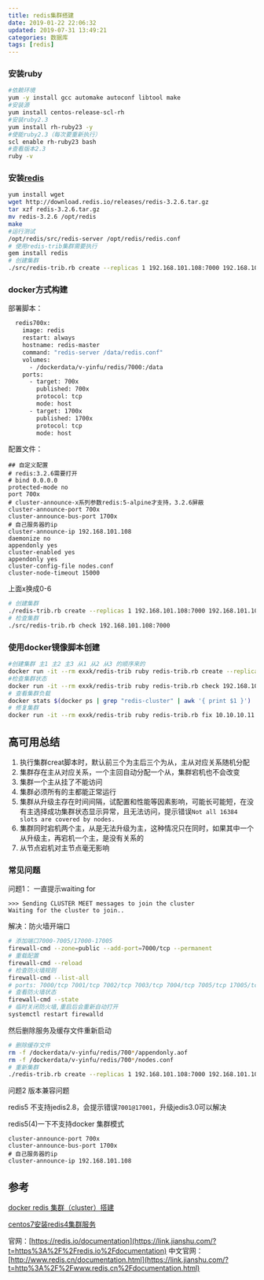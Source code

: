 ```yaml
---
title: redis集群搭建
date: 2019-01-22 22:06:32
updated: 2019-07-31 13:49:21
categories: 数据库
tags: [redis]
---
```




### 安装ruby

```bash
#依赖环境
yum -y install gcc automake autoconf libtool make
#安装源
yum install centos-release-scl-rh
#安装ruby2.3
yum install rh-ruby23 -y
#使能ruby2.3（每次要重新执行）
scl enable rh-ruby23 bash
#查看版本2.3
ruby -v
```

### 安装[redis](http://download.redis.io/releases/)

```bash
yum install wget
wget http://download.redis.io/releases/redis-3.2.6.tar.gz
tar xzf redis-3.2.6.tar.gz
mv redis-3.2.6 /opt/redis
make
#运行测试
/opt/redis/src/redis-server /opt/redis/redis.conf
# 使用redis-trib集群需要执行
gem install redis 
# 创建集群
./src/redis-trib.rb create --replicas 1 192.168.101.108:7000 192.168.101.108:7001 192.168.101.108:7002
```

### docker方式构建

部署脚本：

```dockerfile
  redis700x:
    image: redis
    restart: always
    hostname: redis-master
    command: "redis-server /data/redis.conf"
    volumes:
      - /dockerdata/v-yinfu/redis/7000:/data
    ports:
      - target: 700x
        published: 700x
        protocol: tcp
        mode: host
      - target: 1700x
        published: 1700x
        protocol: tcp
        mode: host  
```

配置文件：

```properties
## 自定义配置
# redis:3.2.6需要打开
# bind 0.0.0.0
protected-mode no
port 700x
# cluster-announce-x系列参数redis:5-alpine才支持，3.2.6屏蔽
cluster-announce-port 700x
cluster-announce-bus-port 1700x
# 自己服务器的ip
cluster-announce-ip 192.168.101.108
daemonize no
appendonly yes
cluster-enabled yes
appendonly yes
cluster-config-file nodes.conf
cluster-node-timeout 15000
```

上面x换成0-6

```bash
# 创建集群
./redis-trib.rb create --replicas 1 192.168.101.108:7000 192.168.101.108:7001 192.168.101.108:7002 192.168.101.108:7003 192.168.101.108:7004 192.168.101.108:7005
# 检查集群
./src/redis-trib.rb check 192.168.101.108:7000
```

### 使用docker镜像脚本创建

```bash
#创建集群 主1 主2 主3 从1 从2 从3 的顺序来的
docker run -it --rm exxk/redis-trib ruby redis-trib.rb create --replicas 1 172.16.16.8:7000 172.16.16.8:7001 172.16.16.8:7002 172.16.16.13:7003 172.16.16.13:7004 172.16.16.13:7005
#检查集群状态
docker run -it --rm exxk/redis-trib ruby redis-trib.rb check 192.168.101.108:7000
# 查看集群负载
docker stats $(docker ps | grep "redis-cluster" | awk '{ print $1 }')
# 修复集群
docker run -it --rm exxk/redis-trib ruby redis-trib.rb fix 10.10.10.11:7000
```

## 高可用总结

1. 执行集群creat脚本时，默认前三个为主后三个为从，主从对应关系随机分配
2. 集群存在主从对应关系，一个主回自动分配一个从，集群宕机也不会改变
3. 集群一个主从挂了不能访问
4. 集群必须所有的主都能正常运行
5. 集群从升级主存在时间间隔，试配置和性能等因素影响，可能长可能短，在没有主选择成功集群状态显示异常，且无法访问，提示错误`Not all 16384 slots are covered by nodes.`
6. 集群同时宕机两个主，从是无法升级为主，这种情况只在同时，如果其中一个从升级主，再宕机一个主，是没有关系的
7. 从节点宕机对主节点毫无影响

### 常见问题

问题1： 一直提示waiting  for

```
>>> Sending CLUSTER MEET messages to join the cluster
Waiting for the cluster to join..
```

解决：防火墙开端口

```bash
# 添加端口7000-7005/17000-17005
firewall-cmd --zone=public --add-port=7000/tcp --permanent
# 重载配置
firewall-cmd --reload
# 检查防火墙规则
firewall-cmd --list-all
# ports: 7000/tcp 7001/tcp 7002/tcp 7003/tcp 7004/tcp 7005/tcp 17005/tcp 17004/tcp 17003/tcp 17002/tcp 17001/tcp 17000/tcp
# 查看防火墙状态
firewall-cmd --state
# 临时关闭防火墙,重启后会重新自动打开
systemctl restart firewalld
```

然后删除服务及缓存文件重新启动

```bash
# 删除缓存文件
rm -f /dockerdata/v-yinfu/redis/700*/appendonly.aof
rm -f /dockerdata/v-yinfu/redis/700*/nodes.conf 
# 重新集群
./redis-trib.rb create --replicas 1 192.168.101.108:7000 192.168.101.108:7001 192.168.101.108:7002 192.168.101.108:7003 192.168.101.108:7004 192.168.101.108:7005
```

问题2 版本兼容问题

redis5 不支持jedis2.8，会提示错误`7001@17001`，升级jedis3.0可以解决

redis5(4)一下不支持docker 集群模式

```
cluster-announce-port 700x
cluster-announce-bus-port 1700x
# 自己服务器的ip
cluster-announce-ip 192.168.101.108
```







## 参考

[docker redis 集群（cluster）搭建](https://my.oschina.net/dslcode/blog/1936656)

[centos7安装redis4集群服务](https://my.oschina.net/zhaoqian/blog/1793063)

官网：[https://redis.io/documentation](https://link.jianshu.com/?t=https%3A%2F%2Fredis.io%2Fdocumentation)
中文官网：[http://www.redis.cn/documentation.html](https://link.jianshu.com/?t=http%3A%2F%2Fwww.redis.cn%2Fdocumentation.html)